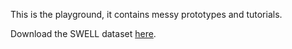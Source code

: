 This is the playground, it contains messy prototypes and tutorials.

Download the SWELL dataset [here](https://www.kaggle.com/datasets/qiriro/swell-heart-rate-variability-hrv).

